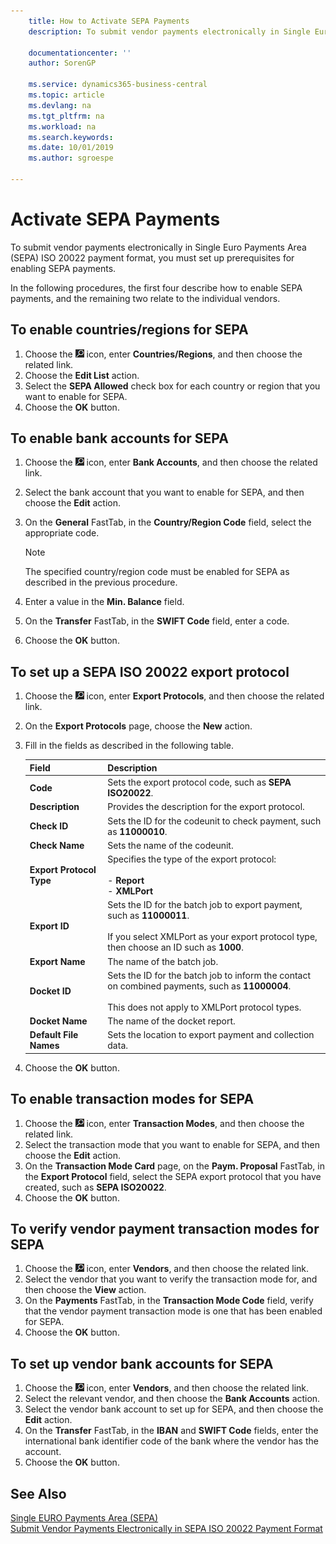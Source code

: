 ```yaml
---
    title: How to Activate SEPA Payments
    description: To submit vendor payments electronically in Single Euro Payments Area (SEPA) ISO 20022 payment format, you must set up prerequisites for enabling SEPA payments.

    documentationcenter: ''
    author: SorenGP

    ms.service: dynamics365-business-central
    ms.topic: article
    ms.devlang: na
    ms.tgt_pltfrm: na
    ms.workload: na
    ms.search.keywords:
    ms.date: 10/01/2019
    ms.author: sgroespe

---
```

# Activate SEPA Payments
To submit vendor payments electronically in Single Euro Payments Area (SEPA) ISO 20022 payment format, you must set up prerequisites for enabling SEPA payments.  

In the following procedures, the first four describe how to enable SEPA payments, and the remaining two relate to the individual vendors.  

## To enable countries/regions for SEPA  

1.  Choose the ![Search for Page or Report](../../media/ui-search/search_small.png "Search for Page or Report icon") icon, enter **Countries/Regions**, and then choose the related link.  
2.  Choose the **Edit List** action.  
3.  Select the **SEPA Allowed** check box for each country or region that you want to enable for SEPA.  
4.  Choose the **OK** button.  

## To enable bank accounts for SEPA  

1.  Choose the ![Search for Page or Report](../../media/ui-search/search_small.png "Search for Page or Report icon") icon, enter **Bank Accounts**, and then choose the related link.  
2.  Select the bank account that you want to enable for SEPA, and then choose the **Edit** action.  
3.  On the **General** FastTab, in the **Country/Region Code** field, select the appropriate code.  

    > [!NOTE]  
    >  The specified country/region code must be enabled for SEPA as described in the previous procedure.  

4.  Enter a value in the **Min. Balance** field.  
5.  On the **Transfer** FastTab, in the **SWIFT Code** field, enter a code.  
6.  Choose the **OK** button.  

## To set up a SEPA ISO 20022 export protocol  

1.  Choose the ![Search for Page or Report](../../media/ui-search/search_small.png "Search for Page or Report icon") icon, enter **Export Protocols**, and then choose the related link.  
2.  On the **Export Protocols** page, choose the **New** action.  
3.  Fill in the fields as described in the following table.  

    |Field|Description|  
    |---------------------------------|---------------------------------------|  
    |**Code**|Sets the export protocol code, such as **SEPA ISO20022**.|  
    |**Description**|Provides the description for the export protocol.|  
    |**Check ID**|Sets the ID for the codeunit to check payment, such as **11000010**.|  
    |**Check Name**|Sets the name of the codeunit.|  
    |**Export Protocol Type**|Specifies the type of the export protocol:<br /><br /> -   **Report**<br />-   **XMLPort**|  
    |**Export ID**|Sets the ID for the batch job to export payment, such as **11000011**.<br /><br /> If you select XMLPort as your export protocol type, then choose an ID such as **1000**.|  
    |**Export Name**|The name of the batch job.|  
    |**Docket ID**|Sets the ID for the batch job to inform the contact on combined payments, such as **11000004**.<br /><br /> This does not apply to XMLPort protocol types.|  
    |**Docket Name**|The name of the docket report.|  
    |**Default File Names**|Sets the location to export payment and collection data.|  

4.  Choose the **OK** button.  

## To enable transaction modes for SEPA  

1.  Choose the ![Search for Page or Report](../../media/ui-search/search_small.png "Search for Page or Report icon") icon, enter **Transaction Modes**, and then choose the related link.  
2.  Select the transaction mode that you want to enable for SEPA, and then choose the **Edit** action.  
3.  On the **Transaction Mode Card** page, on the **Paym. Proposal** FastTab, in the **Export Protocol** field, select the SEPA export protocol that you have created, such as **SEPA ISO20022**.  
4.  Choose the **OK** button.  

## To verify vendor payment transaction modes for SEPA  

1.  Choose the ![Search for Page or Report](../../media/ui-search/search_small.png "Search for Page or Report icon") icon, enter **Vendors**, and then choose the related link.  
2.  Select the vendor that you want to verify the transaction mode for, and then choose the **View** action.  
3.  On the **Payments** FastTab, in the **Transaction Mode Code** field, verify that the vendor payment transaction mode is one that has been enabled for SEPA.  
4.  Choose the **OK** button.  

## To set up vendor bank accounts for SEPA  

1.  Choose the ![Search for Page or Report](../../media/ui-search/search_small.png "Search for Page or Report icon") icon, enter **Vendors**, and then choose the related link.  
2.  Select the relevant vendor, and then choose the **Bank Accounts** action.  
3.  Select the vendor bank account to set up for SEPA, and then choose the **Edit** action.  
4.  On the **Transfer** FastTab, in the **IBAN** and **SWIFT Code** fields, enter the international bank identifier code of the bank where the vendor has the account.  
5.  Choose the **OK** button.  

## See Also  
 [Single EURO Payments Area (SEPA)](single-euro-payments-area-sepa-.md)   
 [Submit Vendor Payments Electronically in SEPA ISO 20022 Payment Format](how-to-submit-vendor-payments-electronically-in-sepa-iso-20022-payment-format.md) 
